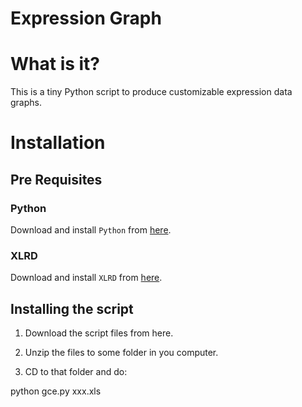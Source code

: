 # Expression Graph

# What is it?

This is a tiny Python script to produce customizable expression data graphs.

# Installation

## Pre Requisites

### Python

Download and install `Python` from <a href="https://www.python.org/download/">here</a>.

### XLRD

Download and install `XLRD` from <a href="https://pypi.python.org/pypi/xlrd/0.7.9">here</a>.

## Installing the script

1. Download the script files from here.

2. Unzip the files to some folder in you computer.

3. CD to that folder and do:

python gce.py xxx.xls